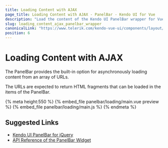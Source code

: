 ```yaml
---
title: Loading Content with AJAX
page_title: Loading Content with AJAX - PanelBar - Kendo UI for Vue
description: "Load the content of the Kendo UI PanelBar wrapper for Vue over AJAX."
slug: loading_content_ajax_panelbar_wrapper
canonicalLink: "https://www.telerik.com/kendo-vue-ui/components/layout/panelbar/routing/"
position: 6
---
```


<div><WrapperBanner link="/kendo-vue-ui/components/layout/panelbar"></WrapperBanner></div> 

# Loading Content with AJAX

The PanelBar provides the built-in option for asynchronously loading content from an array of URLs.

The URLs are expected to return HTML fragments that can be loaded in the items of the PanelBar.

{% meta height:550 %}
{% embed_file panelbar/loading/main.vue preview %}
{% embed_file panelbar/loading/main.js %}
{% endmeta %}

## Suggested Links

* [Kendo UI PanelBar for jQuery](https://docs.telerik.com/kendo-ui/controls/navigation/panelbar/overview)
* [API Reference of the PanelBar Widget](https://docs.telerik.com/kendo-ui/api/javascript/ui/panelbar)
